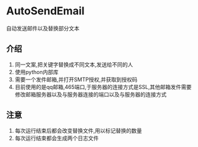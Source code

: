 # AutoSendEmail
自动发送邮件以及替换部分文本

## 介绍
1. 同一文案,把关键字替换成不同文本,发送给不同的人
2. 使用python内部库
3. 需要一个发件邮箱,并打开SMTP授权,并获取到授权码
4. 目前使用的是qq邮箱,465端口,于服务器的连接方式是SSL,其他邮箱发件需要修改邮箱服务器以及与服务器连接的端口以及与服务器的连接方式

## 注意
1. 每次运行结束后都会改变替换文件,用以标记替换的数量
2. 每次运行结束都会生成两个日志文件
